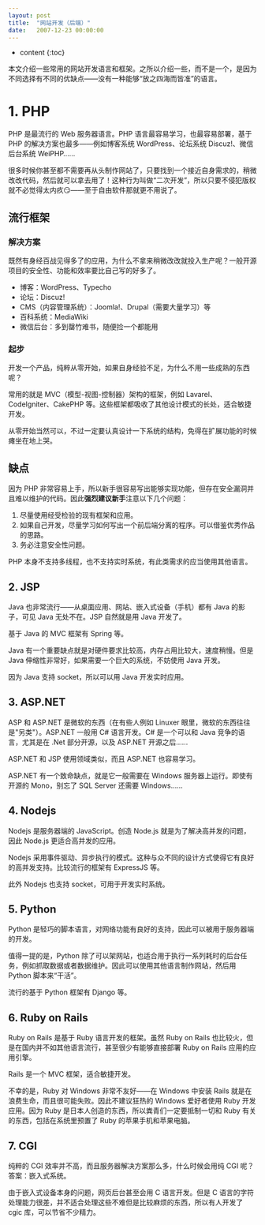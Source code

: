 ```yaml
---
layout: post
title:  "网站开发（后端）"
date:   2007-12-23 00:00:00
---
```

* content
{:toc}

本文介绍一些常用的网站开发语言和框架。之所以介绍一些，而不是一个，是因为不同选择有不同的优缺点——没有一种能够“放之四海而皆准”的语言。

# 1. PHP

PHP 是最流行的 Web 服务器语言。PHP 语言最容易学习，也最容易部署，基于 PHP 的解决方案也最多——例如博客系统 WordPress、论坛系统 Discuz!、微信后台系统 WeiPHP……

很多时候你甚至都不需要再从头制作网站了，只要找到一个接近自身需求的，稍微改改代码，然后就可以拿去用了！这种行为叫做“二次开发”，所以只要不侵犯版权就不必觉得太内疚:smirk:——至于自由软件那就更不用说了。

## 流行框架

### 解决方案

既然有身经百战见得多了的应用，为什么不拿来稍微改改就投入生产呢？一般开源项目的安全性、功能和效率要比自己写的好多了。

* 博客：WordPress、Typecho
* 论坛：Discuz!
* CMS（内容管理系统）：Joomla!、Drupal（需要大量学习）等
* 百科系统：MediaWiki
* 微信后台：多到罄竹难书，随便捡一个都能用

### 起步

开发一个产品，纯粹从零开始，如果自身经验不足，为什么不用一些成熟的东西呢？

常用的就是 MVC（模型-视图-控制器）架构的框架，例如 Lavarel、CodeIgniter、CakePHP 等。这些框架都吸收了其他设计模式的长处，适合敏捷开发。

从零开始当然可以，不过一定要认真设计一下系统的结构，免得在扩展功能的时候瘫坐在地上哭。

## 缺点

因为 PHP 非常容易上手，所以新手很容易写出能够实现功能，但存在安全漏洞并且难以维护的代码。因此**强烈建议新手**注意以下几个问题：

1. 尽量使用经受检验的现有框架和应用。
2. 如果自己开发，尽量学习如何写出一个前后端分离的程序。可以借鉴优秀作品的思路。
3. 务必注意安全性问题。

PHP 本身不支持多线程，也不支持实时系统，有此类需求的应当使用其他语言。

## 2. JSP

Java 也非常流行——从桌面应用、网站、嵌入式设备（手机）都有 Java 的影子，可见 Java 无处不在。JSP 自然就是用 Java 开发了。

基于 Java 的 MVC 框架有 Spring 等。

Java 有一个重要缺点就是对硬件要求比较高，内存占用比较大，速度稍慢。但是 Java 伸缩性非常好，如果需要一个巨大的系统，不妨使用 Java 开发。

因为 Java 支持 socket，所以可以用 Java 开发实时应用。

## 3. ASP.NET

ASP 和 ASP.NET 是微软的东西（在有些人例如 Linuxer 眼里，微软的东西往往是"另类"）。ASP.NET 一般用 C# 语言开发。C# 是一个可以和 Java 竞争的语言，尤其是在 .Net 部分开源，以及 ASP.NET 开源之后……

ASP.NET 和 JSP 使用领域类似，而且 ASP.NET 也容易学习。

ASP.NET 有一个致命缺点，就是它一般需要在 Windows 服务器上运行。即使有开源的 Mono，别忘了 SQL Server 还需要 Windows……

## 4. Nodejs

Nodejs 是服务器端的 JavaScript。创造 Node.js 就是为了解决高并发的问题，因此 Node.js 更适合高并发的应用。

Nodejs 采用事件驱动、异步执行的模式。这种与众不同的设计方式使得它有良好的高并发支持。比较流行的框架有 ExpressJS 等。

此外 Nodejs 也支持 socket，可用于开发实时系统。

## 5. Python

Python 是轻巧的脚本语言，对网络功能有良好的支持，因此可以被用于服务器端的开发。

值得一提的是，Python 除了可以架网站，也适合用于执行一系列耗时的后台任务，例如抓取数据或者数据维护。因此可以使用其他语言制作网站，然后用 Python 脚本来“干活”。

流行的基于 Python 框架有 Django 等。

## 6. Ruby on Rails

Ruby on Rails 是基于 Ruby 语言开发的框架。虽然 Ruby on Rails 也比较火，但是在国内并不如其他语言流行，甚至很少有能够直接部署 Ruby on Rails 应用的应用引擎。

Rails 是一个 MVC 框架，适合敏捷开发。

不幸的是，Ruby 对 Windows 非常不友好——在 Windows 中安装 Rails 就是在浪费生命，而且很可能失败。因此不建议狂热的 Windows 爱好者使用 Ruby 开发应用。<span class="blackout">因为 Ruby 是日本人创造的东西，所以粪青们一定要抵制一切和 Ruby 有关的东西，包括在系统里预置了 Ruby 的苹果手机和苹果电脑。</span>

## 7. CGI

纯粹的 CGI 效率并不高，而且服务器解决方案那么多，什么时候会用纯 CGI 呢？答案：嵌入式系统。

由于嵌入式设备本身的问题，网页后台甚至会用 C 语言开发。但是 C 语言的字符处理能力很差，并不适合处理这些不难但是比较麻烦的东西，所以有人开发了 cgic 库，可以节省不少精力。
